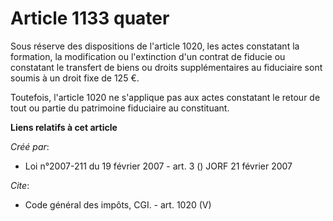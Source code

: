 # Article 1133 quater

Sous réserve des dispositions de l'article 1020, les actes constatant la formation, la modification ou l'extinction d'un
contrat de fiducie ou constatant le transfert de biens ou droits supplémentaires au fiduciaire sont soumis à un droit fixe de
125 €. 

Toutefois, l'article 1020 ne s'applique pas aux actes constatant le retour de tout ou partie du patrimoine fiduciaire au
constituant.

**Liens relatifs à cet article**

_Créé par_:

  - Loi n°2007-211 du 19 février 2007 - art. 3 () JORF 21 février 2007

_Cite_:

  - Code général des impôts, CGI. - art. 1020 (V)
